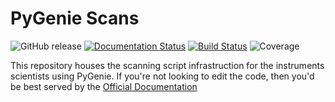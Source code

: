 PyGenie Scans
=============

![GitHub release](https://img.shields.io/github/release/PyGenie-Scans/Scans.svg) [![Documentation Status](https://readthedocs.org/projects/pygenie-scans/badge/?version=latest)](http://pygenie-scans.readthedocs.io/en/latest/?badge=latest)
[![Build Status](https://travis-ci.org/PyGenie-Scans/Scans.svg?branch=master)](https://travis-ci.org/PyGenie-Scans/Scans)
![Coverage](https://img.shields.io/badge/Coverage-91%25-green.svg)

This repository houses the scanning script infrastruction for the instruments scientists using PyGenie.  If you're not looking to edit the code, then you'd be best served by the [Official Documentation](http://pygenie-scans.readthedocs.io/en/latest/)
